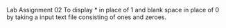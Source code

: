 Lab Assignment 02
To display * in place of 1 and blank space in place of 0 by taking a input text file consisting of ones and zeroes.
